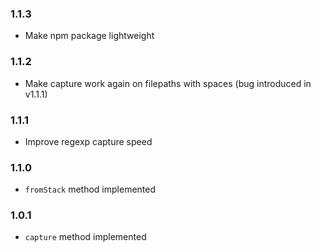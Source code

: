 ### 1.1.3

 - Make npm package lightweight

### 1.1.2

 - Make capture work again on filepaths with spaces (bug introduced in v1.1.1)

### 1.1.1

 - Improve regexp capture speed

### 1.1.0

 - `fromStack` method implemented

### 1.0.1

 - `capture` method implemented
